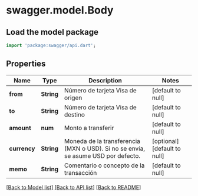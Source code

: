 # swagger.model.Body

## Load the model package
```dart
import 'package:swagger/api.dart';
```

## Properties
Name | Type | Description | Notes
------------ | ------------- | ------------- | -------------
**from** | **String** | Número de tarjeta Visa de origen | [default to null]
**to** | **String** | Número de tarjeta Visa de destino | [default to null]
**amount** | **num** | Monto a transferir | [default to null]
**currency** | **String** | Moneda de la transferencia (MXN o USD). Si no se envía, se asume USD por defecto. | [optional] [default to null]
**memo** | **String** | Comentario o concepto de la transacción | [default to null]

[[Back to Model list]](../README.md#documentation-for-models) [[Back to API list]](../README.md#documentation-for-api-endpoints) [[Back to README]](../README.md)



